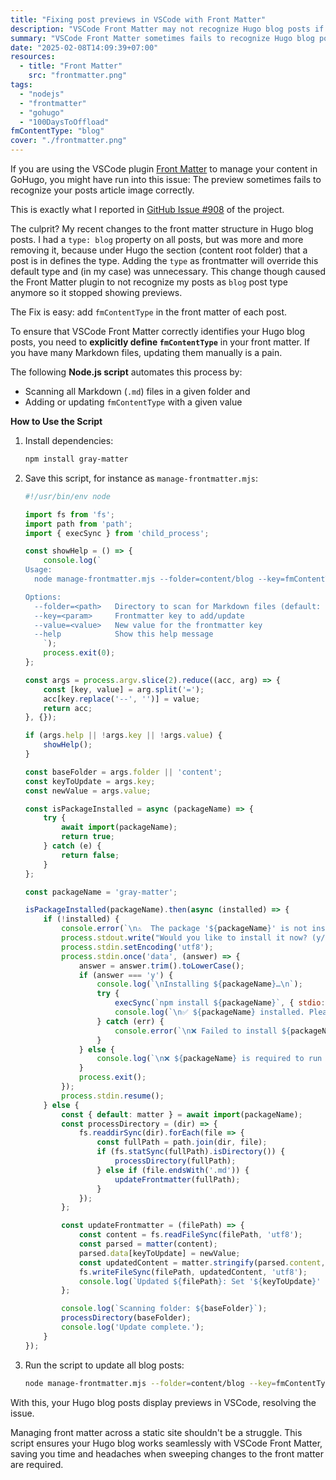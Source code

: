 ```yaml
---
title: "Fixing post previews in VSCode with Front Matter"
description: "VSCode Front Matter may not recognize Hugo blog posts if fmContentType is missing. This post explains how to automate front matter updates using a Node.js script."
summary: "VSCode Front Matter sometimes fails to recognize Hugo blog posts due to missing fmContentType. This post explores the issue, explains why it happens, and provides a Node.js script to automate front matter updates. The script ensures proper previews by setting fmContentType across all Markdown files."
date: "2025-02-08T14:09:39+07:00"
resources:
  - title: "Front Matter"
    src: "frontmatter.png"
tags:
  - "nodejs"
  - "frontmatter"
  - "gohugo"
  - "100DaysToOffload"
fmContentType: "blog"
cover: "./frontmatter.png"
---
```


If you are using the VSCode plugin [Front Matter](https://frontmatter.codes/) to manage your content in GoHugo, you might have run into this issue: The preview sometimes fails to recognize your posts article image correctly.

This is exactly what I reported in [GitHub Issue #908](https://github.com/estruyf/vscode-front-matter/issues/908) of the project.

The culprit? My recent changes to the front matter structure in Hugo blog posts. I had a `type: blog` property on all posts, but was more and more removing it, because under Hugo the section (content root folder) that a post is in defines the type. Adding the `type` as frontmatter will override this default type and (in my case) was unnecessary. This change though caused the Front Matter plugin to not recognize my posts as `blog` post type anymore so it stopped showing previews.

The Fix is easy: add `fmContentType` in the front matter of each post.

To ensure that VSCode Front Matter correctly identifies your Hugo blog posts, you need to **explicitly define `fmContentType`** in your front matter. If you have many Markdown files, updating them manually is a pain.

The following **Node.js script** automates this process by:

* Scanning all Markdown (`.md`) files in a given folder and
* Adding or updating `fmContentType` with a given value

**How to Use the Script**

1. Install dependencies:

   ```sh
   npm install gray-matter
   ```

2. Save this script, for instance as `manage-frontmatter.mjs`:

   ```javascript
   #!/usr/bin/env node

   import fs from 'fs';
   import path from 'path';
   import { execSync } from 'child_process';

   const showHelp = () => {
       console.log(`
   Usage:
     node manage-frontmatter.mjs --folder=content/blog --key=fmContentType --value=blog

   Options:
     --folder=<path>   Directory to scan for Markdown files (default: 'content')
     --key=<param>     Frontmatter key to add/update
     --value=<value>   New value for the frontmatter key
     --help            Show this help message
       `);
       process.exit(0);
   };

   const args = process.argv.slice(2).reduce((acc, arg) => {
       const [key, value] = arg.split('=');
       acc[key.replace('--', '')] = value;
       return acc;
   }, {});

   if (args.help || !args.key || !args.value) {
       showHelp();
   }

   const baseFolder = args.folder || 'content';
   const keyToUpdate = args.key;
   const newValue = args.value;

   const isPackageInstalled = async (packageName) => {
       try {
           await import(packageName);
           return true;
       } catch (e) {
           return false;
       }
   };

   const packageName = 'gray-matter';

   isPackageInstalled(packageName).then(async (installed) => {
       if (!installed) {
           console.error(`\n⚠️  The package '${packageName}' is not installed.\n`);
           process.stdout.write("Would you like to install it now? (y/n) ");
           process.stdin.setEncoding('utf8');
           process.stdin.once('data', (answer) => {
               answer = answer.trim().toLowerCase();
               if (answer === 'y') {
                   console.log(`\nInstalling ${packageName}…\n`);
                   try {
                       execSync(`npm install ${packageName}`, { stdio: 'inherit' });
                       console.log(`\n✅ ${packageName} installed. Please run the script again.\n`);
                   } catch (err) {
                       console.error(`\n❌ Failed to install ${packageName}. Exiting.\n`);
                   }
               } else {
                   console.log(`\n❌ ${packageName} is required to run this script. Exiting.\n`);
               }
               process.exit();
           });
           process.stdin.resume();
       } else {
           const { default: matter } = await import(packageName);
           const processDirectory = (dir) => {
               fs.readdirSync(dir).forEach(file => {
                   const fullPath = path.join(dir, file);
                   if (fs.statSync(fullPath).isDirectory()) {
                       processDirectory(fullPath);
                   } else if (file.endsWith('.md')) {
                       updateFrontmatter(fullPath);
                   }
               });
           };

           const updateFrontmatter = (filePath) => {
               const content = fs.readFileSync(filePath, 'utf8');
               const parsed = matter(content);
               parsed.data[keyToUpdate] = newValue;
               const updatedContent = matter.stringify(parsed.content, parsed.data);
               fs.writeFileSync(filePath, updatedContent, 'utf8');
               console.log(`Updated ${filePath}: Set '${keyToUpdate}' to '${newValue}'`);
           };

           console.log(`Scanning folder: ${baseFolder}`);
           processDirectory(baseFolder);
           console.log('Update complete.');
       }
   });
   ```

3. Run the script to update all blog posts:

   ```sh
   node manage-frontmatter.mjs --folder=content/blog --key=fmContentType --value=blog
   ```

With this, your Hugo blog posts display previews in VSCode, resolving the issue.

Managing front matter across a static site shouldn't be a struggle. This script ensures your Hugo blog works seamlessly with VSCode Front Matter, saving you time and headaches when sweeping changes to the front matter are required.
